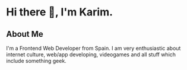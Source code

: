 # Hi there 👋, I'm Karim.

## About Me

I'm a Frontend Web Developer from Spain.
I am very enthusiastic about internet culture, web/app developing, videogames and all stuff which include something geek.
